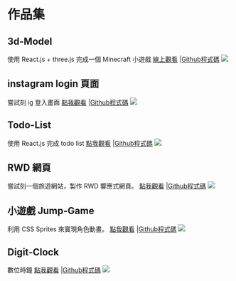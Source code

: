 # 作品集

## 3d-Model
使用 React.js + three.js 完成一個 Minecraft 小遊戲
[線上觀看](https://codesandbox.io/s/kind-silence-e7nq8)
|[Github程式碼](https://github.com/meleelin/3d-model)
![](https://i.imgur.com/waRou6B.jpg)

## instagram login 頁面
嘗試刻 ig 登入畫面
[點我觀看](https://meleelin.github.io/login/)
|[Github程式碼](https://github.com/meleelin/login)
![](https://i.imgur.com/74qKAzK.png)

## Todo-List
使用 React.js 完成 todo list
[點我觀看](https://codesandbox.io/s/laughing-bas-rbbut)
|[Github程式碼](https://github.com/meleelin/todolist)
![](https://i.imgur.com/qWYRx4I.png)

## RWD 網頁
嘗試刻一個旅遊網站，製作 RWD 響應式網頁。
[點我觀看](https://meleelin.github.io/responsive-web-design-example/)
|[Github程式碼](https://github.com/meleelin/responsive-web-design-example)
![](https://i.imgur.com/Bxwzzzo.jpg)

## 小遊戲 Jump-Game
利用 CSS Sprites 來實現角色動畫。
[點我觀看](https://meleelin.github.io/jumpgame/)
|[Github程式碼](https://github.com/meleelin/jumpgame)
![](https://i.imgur.com/lMVLetC.png)

## Digit-Clock
數位時鐘
[點我觀看](https://meleelin.github.io/digit-clock/)
|[Github程式碼](https://github.com/meleelin/digit-clock)
![](https://i.imgur.com/TZIZTmi.png)




